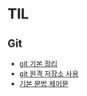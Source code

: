 # TIL

## Git
- [git 기본 정리](./git/2024.01.11_git_base.md)
- [git 원격 저장소 사용](./git/2024.01.12_git_remote.md)
- [기본 문법 제어문](./git/2024.01.15_Program.md)